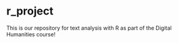 # r_project
This is our repository for text analysis with R as part of the Digital Humanities course!
